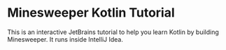 # Minesweeper Kotlin Tutorial
This is an interactive JetBrains tutorial to help you learn Kotlin by building Minesweeper. It runs inside IntelliJ Idea.
